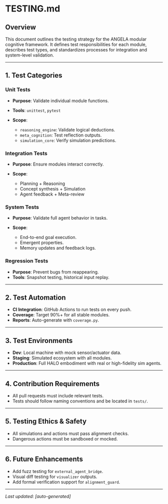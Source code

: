 # TESTING.md

## Overview

This document outlines the testing strategy for the ANGELA modular cognitive framework. It defines test responsibilities for each module, describes test types, and standardizes processes for integration and system-level validation.

---

## 1. Test Categories

### Unit Tests

* **Purpose**: Validate individual module functions.
* **Tools**: `unittest`, `pytest`
* **Scope**:

  * `reasoning_engine`: Validate logical deductions.
  * `meta_cognition`: Test reflection outputs.
  * `simulation_core`: Verify simulation predictions.

### Integration Tests

* **Purpose**: Ensure modules interact correctly.
* **Scope**:

  * Planning + Reasoning
  * Concept synthesis + Simulation
  * Agent feedback + Meta-review

### System Tests

* **Purpose**: Validate full agent behavior in tasks.
* **Scope**:

  * End-to-end goal execution.
  * Emergent properties.
  * Memory updates and feedback logs.

### Regression Tests

* **Purpose**: Prevent bugs from reappearing.
* **Tools**: Snapshot testing, historical input replay.

---

## 2. Test Automation

* **CI Integration**: GitHub Actions to run tests on every push.
* **Coverage**: Target 90%+ for all stable modules.
* **Reports**: Auto-generate with `coverage.py`.

---

## 3. Test Environments

* **Dev**: Local machine with mock sensor/actuator data.
* **Staging**: Simulated ecosystem with all modules.
* **Production**: Full HALO embodiment with real or high-fidelity sim agents.

---

## 4. Contribution Requirements

* All pull requests must include relevant tests.
* Tests should follow naming conventions and be located in `tests/`.

---

## 5. Testing Ethics & Safety

* All simulations and actions must pass alignment checks.
* Dangerous actions must be sandboxed or mocked.

---

## 6. Future Enhancements

* Add fuzz testing for `external_agent_bridge`.
* Visual diff testing for `visualizer` outputs.
* Add formal verification support for `alignment_guard`.

---

*Last updated: \[auto-generated]*
